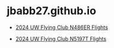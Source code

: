 # jbabb27.github.io

* [2024 UW Flying Club N486ER Flights](2024_N486ER.html)

* [2024 UW Flying Club N5197T Flights](2024_N5197T.html)
